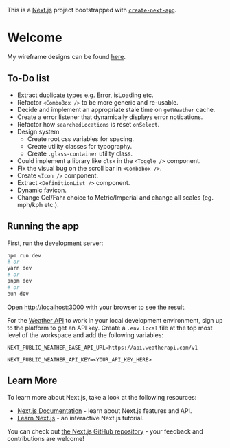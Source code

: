 This is a [Next.js](https://nextjs.org) project bootstrapped with [`create-next-app`](https://nextjs.org/docs/app/api-reference/cli/create-next-app).

# Welcome

My wireframe designs can be found [here](https://www.figma.com/design/yvqEr8D9NDUkNZAboKocYO/My-Brain-In-The-Form-Of-A-Figma-File?node-id=633-1066).

## To-Do list

- Extract duplicate types e.g. Error, isLoading etc.
- Refactor `<ComboBox />` to be more generic and re-usable.
- Decide and implement an appropriate stale time on `getWeather` cache.
- Create a error listener that dynamically displays error notications.
- Refactor how `searchedLocations` is reset `onSelect`.
- Design system
  - Create root css variables for spacing.
  - Create utility classes for typography.
  - Create `.glass-container` utility class.
- Could implement a library like `clsx` in the `<Toggle />` component.
- Fix the visual bug on the scroll bar in `<Combobox />`.
- Create `<Icon />` component.
- Extract `<DefinitionList />` component.
- Dynamic favicon.
- Change Cel/Fahr choice to Metric/Imperial and change all scales (eg. mph/kph etc.).

## Running the app

First, run the development server:

```bash
npm run dev
# or
yarn dev
# or
pnpm dev
# or
bun dev
```

Open [http://localhost:3000](http://localhost:3000) with your browser to see the result.

For the [Weather API](https://www.weatherapi.com/) to work in your local development environment, sign up to the platform to get an API key. Create a `.env.local` file at the top most level of the workspace and add the following variables:

```
NEXT_PUBLIC_WEATHER_BASE_API_URL=https://api.weatherapi.com/v1

NEXT_PUBLIC_WEATHER_API_KEY=<YOUR_API_KEY_HERE>
```

## Learn More

To learn more about Next.js, take a look at the following resources:

- [Next.js Documentation](https://nextjs.org/docs) - learn about Next.js features and API.
- [Learn Next.js](https://nextjs.org/learn) - an interactive Next.js tutorial.

You can check out [the Next.js GitHub repository](https://github.com/vercel/next.js) - your feedback and contributions are welcome!
